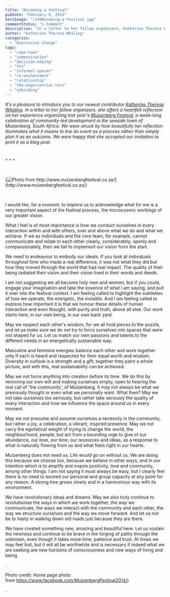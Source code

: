 ```yaml
---
title: "Becoming a festival"
pubDate: "February 9, 2015"
heroImage: "/149Becoming-a-festival.jpg"
commentStatus: "1 Comment"
description: "In a letter to her fellow organizers, Katherine Therese Whaling offers a heartfelt reflection on her experience organizing last year’s Muizenberg Festival, a week-long celebration of community-led development in the seaside town of Muizenberg, South Africa. We were struck by how beautifully her reflection illuminates what it means to live an event as a process rather than simply plan it as an outcome."
author: "Katherine Therese Whaling"
categories: 
  - "Expressive Change"
tags: 
  - "cape-town"
  - "communication"
  - "decision-making"
  - "fun"
  - "informal-spaces"
  - "re-enchantment"
  - "relationship"
  - "the-experiential-turn"
  - "unbinding"
---
```


_It's a pleasure to introduce you to our newest contributor [Katherine Therese Whaling](https://organizationunbound.org/katherine-therese-whaling/). In a letter to her fellow organizers, she offers a heartfelt reflection on her experience organizing last year's [Muizenberg Festival](http://www.muizenbergfestival.co.za/), a week-long celebration of community-led development in the seaside town of Muizenberg, South Africa. We were struck by how beautifully her reflection illuminates what it means to live an event as a process rather than simply plan it as an outcome. We were happy that she accepted our invitation to print it as a blog post._

## . . .

 

[![](https://organizationunbound.org/wp-content/uploads/2015/02/Slide1Cut-e1423218428890.jpg "Photo from http://www.muizenbergfestival.co.za/")](http://www.muizenbergfestival.co.za/)

 

I would like, for a moment, to implore us to acknowledge what for me is a very important aspect of the festival process, the microcosmic workings of our greater vision.

What I feel is of most importance is how we conduct ourselves in every interaction within and with others, over and above what we do and what we achieve. If we as individuals and the core team, for example, cannot communicate and relate to each other clearly, considerately, openly and compassionately, then we fail to implement our vision from the start.

We need to endeavour to embody our ideals. If you look at individuals throughout time who made a real difference, it was not what they did but how they moved through the world that had real impact. The quality of their being radiated their vision and their vision lived in their words and deeds.

I am not suggesting we all become holy men and women, but if you could, engage your imagination and take the essence of what I am saying, and pull it over into the festival context. I am feeling called to highlight the subtleties of how we operate, the energetic, the invisible. And I am feeling called to express how important it is that we honour these details of human interaction and even thought, with purity and truth, above all else. Our work starts here, in our own being, in our own back yard.

May we respect each other's wisdom, for we all hold pieces to the puzzle, and let us make sure we do not try to force ourselves into spaces that were not shaped for us. Let us match our own passions and talents to the different needs in an energetically sustainable way.

Masculine and feminine energies balance each other and work together only if each is heard and respected for their equal worth and wisdom. Diversity in outlook is a strength and a gift; together they paint a whole picture, and with this, real sustainability can be achieved.

May we not force anything into creation before its time. We do this by removing our own will and making ourselves empty, open to hearing the real call of 'the community', of Muizenberg. It may not always be what we previously thought or even what we personally want. What then? May we not take ourselves too seriously, but rather take seriously the quality of every interaction and how we influence the space around us in every moment.

May we not presume and assume ourselves a necessity in the community, but rather a joy, a celebration, a vibrant, inspired presence. May we not carry the egotistical weight of trying to change the world, the neighbourhood, people, but act from a bounding urge to give of our abundance, our love, our time, our resources and ideas, as a response to what is naturally flowing from us and what feels right in our hearts.

Muizenberg does not need us. Life would go on without us. We are doing this because we choose too, because we believe in other ways, and in our intention which is to amplify and inspire positivity, love and community, among other things. I am not saying it must always be easy, but I clearly feel there is no need to exceed our personal and group capacity at any point for any reason. A strong tree grows slowly and in a harmonious way with its environment.

We have revolutionary ideas and dreams. May we also truly continue to revolutionise the ways in which we work together, the way we communicate, the ways we interact with the community and each other, the way we structure ourselves and the way we move forward. And let us not be to hasty in walking down old roads just because they are there.

We have created something new, amazing and beautiful here. Let us sustain the newness and continue to be brave in the forging of paths through the unknown, even though it takes more time, patience and trust. At times we may feel lost, but it will all be worthwhile and is necessary if indeed what we are seeking are new horizons of consciousness and new ways of living and being.

.

Photo credit: Home page photo from https://www.facebook.com/MuizenbergFestival2014/)

.
